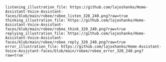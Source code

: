 
  ```idle_illustration_file: https://github.com/lajoshanko/Home-Assistant-Voice-Assistant-faces/blob/main/robee/robee_idle_320_240.png?raw=true
  listening_illustration_file: https://github.com/lajoshanko/Home-Assistant-Voice-Assistant-faces/blob/main/robee/robee_listen_320_240.png?raw=true
  thinking_illustration_file: https://github.com/lajoshanko/Home-Assistant-Voice-Assistant-faces/blob/main/robee/robee_think_320_240.png?raw=true
  replying_illustration_file: https://github.com/lajoshanko/Home-Assistant-Voice-Assistant-faces/blob/main/robee/robee_reply_320_240.png?raw=true
  error_illustration_file: https://github.com/lajoshanko/Home-Assistant-Voice-Assistant-faces/blob/main/robee/robee_error_320_240.png?raw=true```
